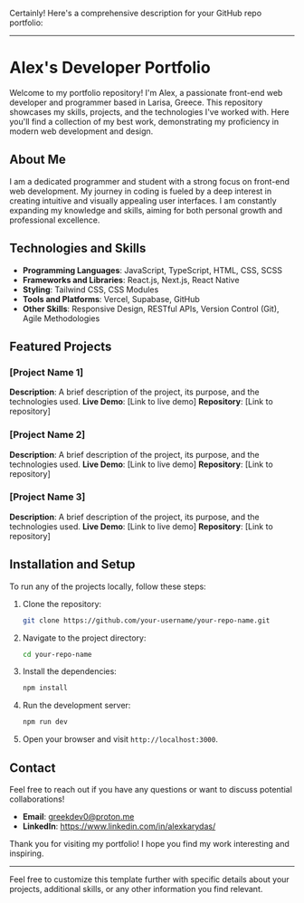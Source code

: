 Certainly! Here's a comprehensive description for your GitHub repo portfolio:

---

# Alex's Developer Portfolio

Welcome to my portfolio repository! I'm Alex, a passionate front-end web developer and programmer based in Larisa, Greece. This repository showcases my skills, projects, and the technologies I've worked with. Here you'll find a collection of my best work, demonstrating my proficiency in modern web development and design.

## About Me

I am a dedicated programmer and student with a strong focus on front-end web development. My journey in coding is fueled by a deep interest in creating intuitive and visually appealing user interfaces. I am constantly expanding my knowledge and skills, aiming for both personal growth and professional excellence.

## Technologies and Skills

- **Programming Languages**: JavaScript, TypeScript, HTML, CSS, SCSS
- **Frameworks and Libraries**: React.js, Next.js, React Native
- **Styling**: Tailwind CSS, CSS Modules
- **Tools and Platforms**: Vercel, Supabase, GitHub
- **Other Skills**: Responsive Design, RESTful APIs, Version Control (Git), Agile Methodologies

## Featured Projects

### [Project Name 1]
**Description**: A brief description of the project, its purpose, and the technologies used.
**Live Demo**: [Link to live demo]
**Repository**: [Link to repository]

### [Project Name 2]
**Description**: A brief description of the project, its purpose, and the technologies used.
**Live Demo**: [Link to live demo]
**Repository**: [Link to repository]

### [Project Name 3]
**Description**: A brief description of the project, its purpose, and the technologies used.
**Live Demo**: [Link to live demo]
**Repository**: [Link to repository]

## Installation and Setup

To run any of the projects locally, follow these steps:

1. Clone the repository:
   ```bash
   git clone https://github.com/your-username/your-repo-name.git
   ```

2. Navigate to the project directory:
   ```bash
   cd your-repo-name
   ```

3. Install the dependencies:
   ```bash
   npm install
   ```

4. Run the development server:
   ```bash
   npm run dev
   ```

5. Open your browser and visit `http://localhost:3000`.

## Contact

Feel free to reach out if you have any questions or want to discuss potential collaborations!

- **Email**: greekdev0@proton.me
- **LinkedIn**: https://www.linkedin.com/in/alexkarydas/

Thank you for visiting my portfolio! I hope you find my work interesting and inspiring.

---

Feel free to customize this template further with specific details about your projects, additional skills, or any other information you find relevant.
